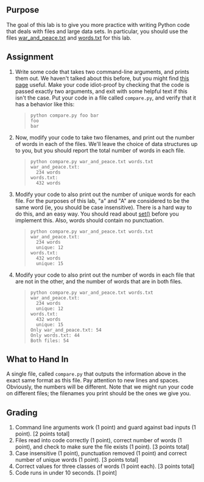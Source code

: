 <h2>Purpose</h2>
<p>The goal of this lab is to give you more practice with writing Python code that deals with files and large data sets.  In particular, you should use the files <a class="instructure_file_link instructure_scribd_file" title="war_and_peace.txt" href="/courses/1659540/files/69851666/download?verifier=opDvg9UcZiarotv3rwxEMkTGteTpshQyPCpQKgrY&amp;wrap=1">war_and_peace.txt</a> and <a class="instructure_file_link instructure_scribd_file" title="words.txt" href="/courses/1659540/files/69851665/download?verifier=L61BpLkimegppukb0CTDnoScibaTNWXxFc0Z7eiS&amp;wrap=1">words.txt</a> for this lab.</p>
<h2>Assignment</h2>
<ol>
<li>Write some code that takes two command-line arguments, and prints them out.  We haven't talked about this before, but you might find <a href="http://www.pythonforbeginners.com/system/python-sys-argv">this page</a> useful.  Make your code idiot-proof by checking that the code is passed exactly two arguments, and exit with some helpful text if this isn't the case. Put your code in a file called <code>compare.py</code>, and verify that it has a behavior like this:
<blockquote><code>python compare.py foo bar<br>foo<br>bar</code></blockquote>
</li>
<li>Now, modify your code to take two filenames, and print out the number of words in each of the files.  We'll leave the choice of data structures up to you, but you should report the total number of words in each file.
<blockquote><code>python compare.py war_and_peace.txt words.txt<br>war_and_peace.txt:<br>  234 words<br>words.txt:<br>  432 words</code></blockquote>
</li>
<li>Modify your code to also print out the number of unique words for each file.  For the purposes of this lab, "a" and "A" are considered to be the same word (ie, you should be case insensitive).  There is a hard way to do this, and an easy way.  You should read about <a href="https://docs.python.org/2/library/functions.html#func-set">set()</a> before you implement this.  Also, words should contain no punctuation.
<blockquote><code>python compare.py war_and_peace.txt words.txt<br>war_and_peace.txt:<br>  234 words<br>  unique: 12<br>words.txt:<br>  432 words<br>  unique: 15</code></blockquote>
</li>
<li>Modify your code to also print out the number of words in each file that are not in the other, and the number of words that are in both files.
<blockquote><code>python compare.py war_and_peace.txt words.txt<br>war_and_peace.txt:<br>  234 words<br>  unique: 12<br>words.txt:<br>  432 words<br>  unique: 15<br>Only war_and_peace.txt: 54<br>Only words.txt: 44<br>Both files: 54</code></blockquote>
</li>
</ol>
<h2>What to Hand In</h2>
<p>A single file, called <code>compare.py</code> that outputs the information above in the exact same format as this file. Pay attention to new lines and spaces. Obviously, the numbers will be different.  Note that we might run your code on different files; the filenames you print should be the ones we give you.</p>
<h2>Grading</h2>
<ol>
<li>Command line arguments work (1 point) and guard against bad inputs (1 point).  [2 points total]</li>
<li>Files read into code correctly (1 point), correct number of words (1 point), and check to make sure the file exists (1 point).  [3 points total]</li>
<li>Case insensitive (1 point), punctuation removed (1 point) and correct number of unique words (1 point).  [3 points total]</li>
<li>Correct values for three classes of words (1 point each).  [3 points total]</li>
<li>Code runs in under 10 seconds.  [1 point]</li>
</ol>
